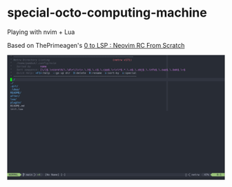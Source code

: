 # special-octo-computing-machine
Playing with nvim + Lua

Based on ThePrimeagen's [0 to LSP : Neovim RC From Scratch](https://www.youtube.com/watch?v=w7i4amO_zaE)

![NeoVIM onedark](README/neovim-onedark.jpg)
